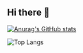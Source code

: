 ## Hi there 👋

<!--
**KaungHtetCho-22/KaungHtetCho-22** is a ✨ _special_ ✨ repository because its `README.md` (this file) appears on your GitHub profile.

Here are some ideas to get you started:

- 🔭 I’m currently working on ...
- 🌱 I’m currently learning ...
- 👯 I’m looking to collaborate on ...
- 🤔 I’m looking for help with ...
- 💬 Ask me about ...
- 📫 How to reach me: ...
- 😄 Pronouns: ...
- ⚡ Fun fact: ...
-->

[![Anurag's GitHub stats](https://github-readme-stats.vercel.app/api?username=KaungHtetCho-22)](https://github.com/KaungHtetCho-22/github-readme-stats)


![Top Langs](https://github-readme-stats.vercel.app/api/top-langs/?username=KaungHtetCho-22&size_weight=0.5&count_weight=0.5)
